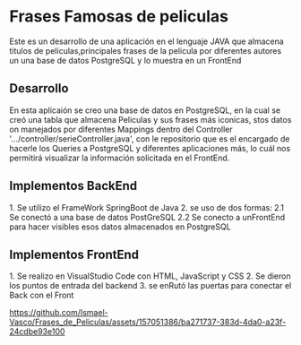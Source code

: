 <h1>Frases Famosas de peliculas</h1>
Este es un desarrollo de una aplicación en el lenguaje JAVA que almacena titulos de peliculas,principales frases de la pelicula por diferentes autores 
un una base de datos PostgreSQL y lo muestra en un FrontEnd

<h2>Desarrollo</h2>
En esta aplicaión se creo una base de datos en PostgreSQL, en la cual se creó una tabla que almacena Peliculas y sus frases más iconicas, 
stos datos on manejados por diferentes Mappings dentro del Controller '.../controller/serieController.java', con le repositorio que es el encargado de 
hacerle los Queries a PostgreSQL y diferentes aplicaciones más, lo cuál nos permitirá visualizar la información solicitada en el FrontEnd.

<h2>Implementos BackEnd</h2>
1. Se utilizo el FrameWork SpringBoot de Java 
2. se uso de dos formas: 
2.1 Se conectó a una base de datos PostGreSQL 
2.2 Se conecto a unFrontEnd para hacer visibles esos datos almacenados en PostgreSQL

<h2>Implementos FrontEnd</h2>
1. Se realizo en VisualStudio Code con HTML, JavaScript y CSS 
2. Se dieron los puntos de entrada del backend
3. se enRutó las puertas para conectar el Back con el Front

https://github.com/Ismael-Vasco/Frases_de_Peliculas/assets/157051386/ba271737-383d-4da0-a23f-24cdbe93e100

